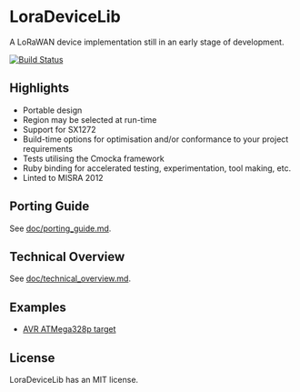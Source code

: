 LoraDeviceLib
=============

A LoRaWAN device implementation still in an early stage of development.

[![Build Status](https://travis-ci.org/cjhdev/lora_device_lib.svg?branch=master)](https://travis-ci.org/cjhdev/lora_device_lib)

## Highlights

- Portable design
- Region may be selected at run-time
- Support for SX1272
- Build-time options for optimisation and/or conformance to your project requirements
- Tests utilising the Cmocka framework
- Ruby binding for accelerated testing, experimentation, tool making, etc.
- Linted to MISRA 2012

## Porting Guide

See [doc/porting_guide.md](doc/porting_guide.md).

## Technical Overview

See [doc/technical_overview.md](doc/technical_overview.md).

## Examples

- [AVR ATMega328p target](examples/mega_demo)

## License

LoraDeviceLib has an MIT license. 

